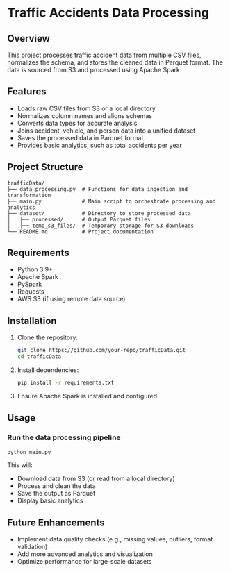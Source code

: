 # Traffic Accidents Data Processing

## Overview
This project processes traffic accident data from multiple CSV files, normalizes the schema, and stores the cleaned data in Parquet format. The data is sourced from S3 and processed using Apache Spark.

## Features
- Loads raw CSV files from S3 or a local directory
- Normalizes column names and aligns schemas
- Converts data types for accurate analysis
- Joins accident, vehicle, and person data into a unified dataset
- Saves the processed data in Parquet format
- Provides basic analytics, such as total accidents per year

## Project Structure
```
trafficData/
├── data_processing.py  # Functions for data ingestion and transformation
├── main.py             # Main script to orchestrate processing and analytics
├── dataset/            # Directory to store processed data
│   ├── processed/      # Output Parquet files
│   ├── temp_s3_files/  # Temporary storage for S3 downloads
└── README.md           # Project documentation
```

## Requirements
- Python 3.9+
- Apache Spark
- PySpark
- Requests
- AWS S3 (if using remote data source)

## Installation
1. Clone the repository:
   ```sh
   git clone https://github.com/your-repo/trafficData.git
   cd trafficData
   ```
2. Install dependencies:
   ```sh
   pip install -r requirements.txt
   ```
3. Ensure Apache Spark is installed and configured.

## Usage
### Run the data processing pipeline
```sh
python main.py
```
This will:
- Download data from S3 (or read from a local directory)
- Process and clean the data
- Save the output as Parquet
- Display basic analytics

## Future Enhancements
- Implement data quality checks (e.g., missing values, outliers, format validation)
- Add more advanced analytics and visualization
- Optimize performance for large-scale datasets


